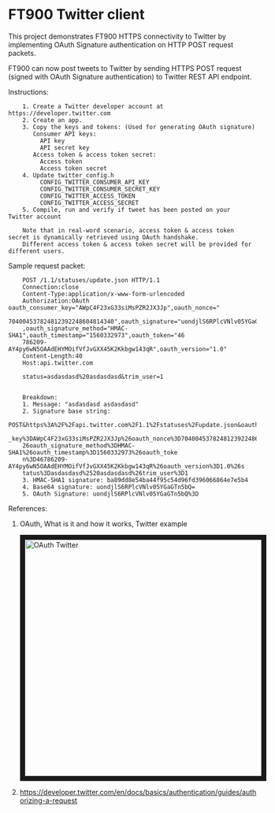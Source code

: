 # FT900 Twitter client


This project demonstrates FT900 HTTPS connectivity to Twitter by implementing OAuth Signature authentication on HTTP POST request packets.


FT900 can now post tweets to Twitter by sending HTTPS POST request (signed with OAuth Signature authentication) to Twitter REST API endpoint.


Instructions:

        1. Create a Twitter developer account at https://developer.twitter.com
        2. Create an app.
        3. Copy the keys and tokens: (Used for generating OAuth signature)
           Consumer API keys:
             API key
             API secret key
           Access token & access token secret:
             Access token
             Access token secret
        4. Update twitter_config.h
             CONFIG_TWITTER_CONSUMER_API_KEY
             CONFIG_TWITTER_CONSUMER_SECRET_KEY
             CONFIG_TWITTER_ACCESS_TOKEN
             CONFIG_TWITTER_ACCESS_SECRET
        5. Compile, run and verify if tweet has been posted on your Twitter account
        
        Note that in real-word scenario, access token & access token secret is dynamically retrieved using OAuth handshake. 
        Different access token & access token secret will be provided for different users.


Sample request packet:

        POST /1.1/statuses/update.json HTTP/1.1
        Connection:close
        Content-Type:application/x-www-form-urlencoded
        Authorization:OAuth oauth_consumer_key="AWpC4F23xG33siMsPZR2JX3Jp",oauth_nonce="
        704004537824812392248604814340",oauth_signature="uondjlS6RPlcVNlv05YGaGTn5bQ%3D"
        ,oauth_signature_method="HMAC-SHA1",oauth_timestamp="1560332973",oauth_token="46
        786209-AY4py6wN5OAAdEHYMOifVfJvGXX45K2Kkbgw143qR",oauth_version="1.0"
        Content-Length:40
        Host:api.twitter.com

        status=asdasdasd%20asdasdasd&trim_user=1


        Breakdown:
        1. Message: "asdasdasd asdasdasd"
        2. Signature base string:
        POST&https%3A%2F%2Fapi.twitter.com%2F1.1%2Fstatuses%2Fupdate.json&oauth_consumer
        _key%3DAWpC4F23xG33siMsPZR2JX3Jp%26oauth_nonce%3D704004537824812392248604814340%
        26oauth_signature_method%3DHMAC-SHA1%26oauth_timestamp%3D1560332973%26oauth_toke
        n%3D46786209-AY4py6wN5OAAdEHYMOifVfJvGXX45K2Kkbgw143qR%26oauth_version%3D1.0%26s
        tatus%3Dasdasdasd%2520asdasdasd%26trim_user%3D1
        3. HMAC-SHA1 signature: ba89dd8e54ba44f95c54d96fd396066864e7e5b4
        4. Base64 signature: uondjlS6RPlcVNlv05YGaGTn5bQ=
        5. OAuth Signature: uondjlS6RPlcVNlv05YGaGTn5bQ%3D


References:
1. OAuth, What is it and how it works, Twitter example

      <a href="https://www.youtube.com/watch?v=SXDce0e3Ue4"
       target="_blank"><img src="https://img.youtube.com/vi/SXDce0e3Ue4/1.jpg" 
       alt="OAuth Twitter" width="480" border="10" /></a>
       
2. https://developer.twitter.com/en/docs/basics/authentication/guides/authorizing-a-request
